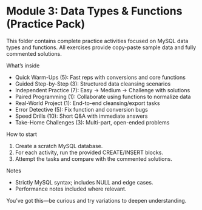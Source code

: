 # Module 3: Data Types & Functions (Practice Pack)

This folder contains complete practice activities focused on MySQL data types and functions. All exercises provide copy-paste sample data and fully commented solutions.

What’s inside
- Quick Warm-Ups (5): Fast reps with conversions and core functions
- Guided Step-by-Step (3): Structured data cleansing scenarios
- Independent Practice (7): Easy → Medium → Challenge with solutions
- Paired Programming (1): Collaborate using functions to normalize data
- Real-World Project (1): End-to-end cleansing/export tasks
- Error Detective (5): Fix function and conversion bugs
- Speed Drills (10): Short Q&A with immediate answers
- Take-Home Challenges (3): Multi-part, open-ended problems

How to start
1) Create a scratch MySQL database.
2) For each activity, run the provided CREATE/INSERT blocks.
3) Attempt the tasks and compare with the commented solutions.

Notes
- Strictly MySQL syntax; includes NULL and edge cases.
- Performance notes included where relevant.

You’ve got this—be curious and try variations to deepen understanding.
